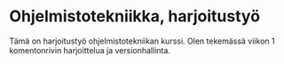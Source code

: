 # Ohjelmistotekniikka, harjoitustyö

Tämä on harjoitustyö ohjelmistotekniikan kurssi. Olen tekemässä viikon 1 komentonrivin harjoittelua ja versionhallinta.

